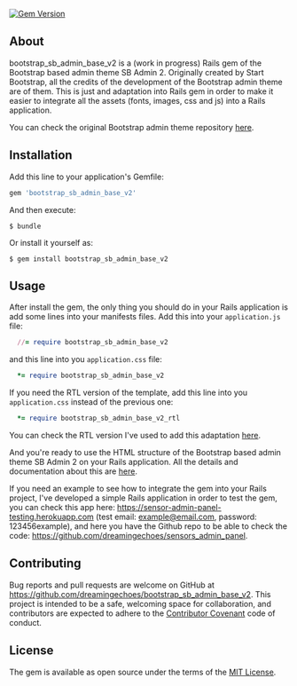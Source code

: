 [![Gem Version](https://badge.fury.io/rb/bootstrap_sb_admin_base_v2.svg)](https://badge.fury.io/rb/bootstrap_sb_admin_base_v2)

## About

bootstrap_sb_admin_base_v2 is a (work in progress) Rails gem of the Bootstrap based admin theme SB Admin 2. Originally created by Start Bootstrap, all the credits of the development of the Bootstrap admin theme are of them. This is just and adaptation into Rails gem in order to make it easier to integrate all the assets (fonts, images, css and js) into a Rails application.

You can check the original Bootstrap admin theme repository [here](https://github.com/BlackrockDigital/startbootstrap-sb-admin-2).

## Installation

Add this line to your application's Gemfile:

```ruby
gem 'bootstrap_sb_admin_base_v2'
```

And then execute:

    $ bundle

Or install it yourself as:

    $ gem install bootstrap_sb_admin_base_v2

## Usage

After install the gem, the only thing you should do in your Rails application is add some lines into your manifests files. Add this into your `application.js` file:

```ruby
  //= require bootstrap_sb_admin_base_v2
```

and this line into you `application.css` file:

```ruby
  *= require bootstrap_sb_admin_base_v2
```

If you need the RTL version of the template, add this line into you `application.css` instead of the previous one:

```ruby
  *= require bootstrap_sb_admin_base_v2_rtl
```

You can check the RTL version I've used to add this adaptation [here](https://github.com/dreamingechoes/sb-admin2-rtl).

And you're ready to use the HTML structure of the Bootstrap based admin theme SB Admin 2 on your Rails application. All the details and documentation about this are [here](http://startbootstrap.com/template-overviews/sb-admin-2/).

If you need an example to see how to integrate the gem into your Rails project, I've developed a simple Rails application in order to test the gem, you can check this app here: https://sensor-admin-panel-testing.herokuapp.com (test email: example@email.com, password: 123456example), and here you have the Github repo to be able to check the code: https://github.com/dreamingechoes/sensors_admin_panel.

## Contributing

Bug reports and pull requests are welcome on GitHub at https://github.com/dreamingechoes/bootstrap_sb_admin_base_v2. This project is intended to be a safe, welcoming space for collaboration, and contributors are expected to adhere to the [Contributor Covenant](contributor-covenant.org) code of conduct.

## License

The gem is available as open source under the terms of the [MIT License](http://opensource.org/licenses/MIT).
